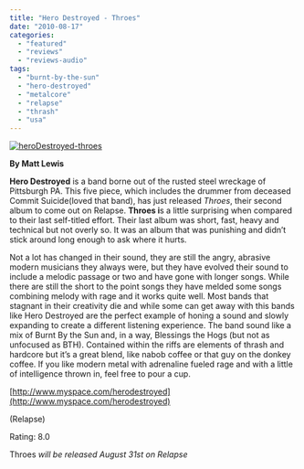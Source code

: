 ```yaml
---
title: "Hero Destroyed - Throes"
date: "2010-08-17"
categories: 
  - "featured"
  - "reviews"
  - "reviews-audio"
tags: 
  - "burnt-by-the-sun"
  - "hero-destroyed"
  - "metalcore"
  - "relapse"
  - "thrash"
  - "usa"
---
```


[![](http://www.hellbound.ca/wp-content/uploads/2010/08/heroDestroyed-throes.jpg "heroDestroyed-throes")](http://www.hellbound.ca/wp-content/uploads/2010/08/heroDestroyed-throes.jpg)

**By Matt Lewis**

**Hero Destroyed** is a band borne out of the rusted steel wreckage of Pittsburgh PA. This five piece, which includes the drummer from deceased Commit Suicide(loved that band), has just released _Throes_, their second album to come out on Relapse. **Throes i**s a little surprising when compared to their last self-titled effort. Their last album was short, fast, heavy and technical but not overly so. It was an album that was punishing and didn’t stick around long enough to ask where it hurts.

Not a lot has changed in their sound, they are still the angry, abrasive modern musicians they always were, but they have evolved their sound to include a melodic passage or two and have gone with longer songs. While there are still the short to the point songs they have melded some songs combining melody with rage and it works quite well. Most bands that stagnant in their creativity die and while some can get away with this bands like Hero Destroyed are the perfect example of honing a sound and slowly expanding to create a different listening experience. The band sound like a mix of Burnt By the Sun and, in a way, Blessings the Hogs (but not as unfocused as BTH). Contained within the riffs are elements of thrash and hardcore but it’s a great blend, like nabob coffee or that guy on the donkey coffee. If you like modern metal with adrenaline fueled rage and with a little of intelligence thrown in, feel free to pour a cup.

[http://www.myspace.com/herodestroyed](http://www.myspace.com/herodestroyed)

(Relapse)

Rating: 8.0

Throes _will be released August 31st on Relapse_
